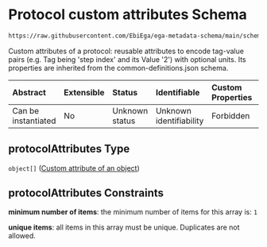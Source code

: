 # Protocol custom attributes Schema

```txt
https://raw.githubusercontent.com/EbiEga/ega-metadata-schema/main/schemas/EGA.protocol.json#/properties/protocolAttributes
```

Custom attributes of a protocol: reusable attributes to encode tag-value pairs (e.g. Tag being 'step index' and its Value '2') with optional units. Its properties are inherited from the common-definitions.json schema.

| Abstract            | Extensible | Status         | Identifiable            | Custom Properties | Additional Properties | Access Restrictions | Defined In                                                                       |
| :------------------ | :--------- | :------------- | :---------------------- | :---------------- | :-------------------- | :------------------ | :------------------------------------------------------------------------------- |
| Can be instantiated | No         | Unknown status | Unknown identifiability | Forbidden         | Forbidden             | none                | [EGA.protocol.json\*](../../../schemas/EGA.protocol.json "open original schema") |

## protocolAttributes Type

`object[]` ([Custom attribute of an object](ega-4-definitions-custom-attribute-of-an-object.md))

## protocolAttributes Constraints

**minimum number of items**: the minimum number of items for this array is: `1`

**unique items**: all items in this array must be unique. Duplicates are not allowed.
